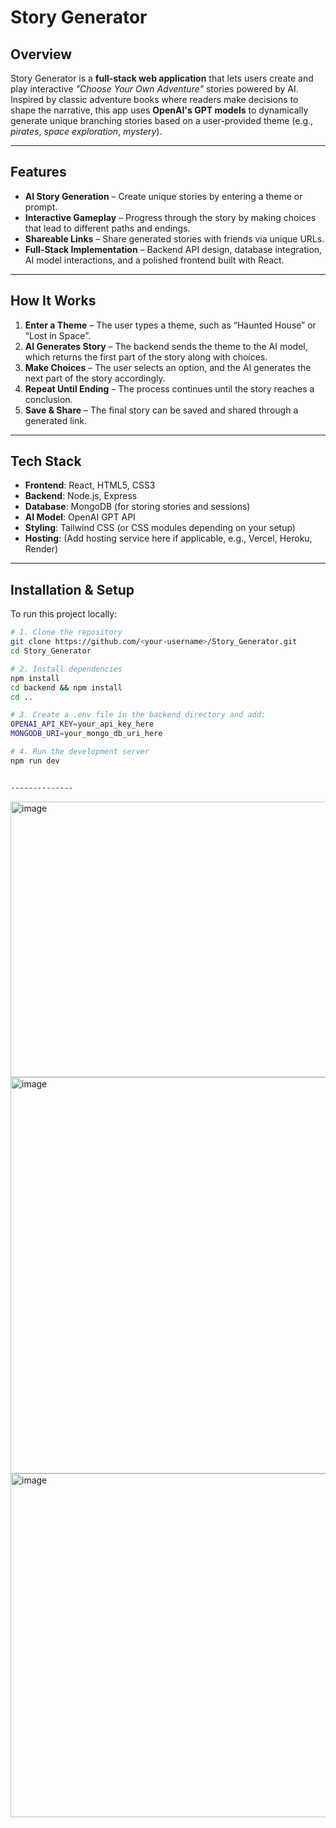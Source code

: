 # Story Generator

## Overview
Story Generator is a **full-stack web application** that lets users create and play interactive *"Choose Your Own Adventure"* stories powered by AI.  
Inspired by classic adventure books where readers make decisions to shape the narrative, this app uses **OpenAI's GPT models** to dynamically generate unique branching stories based on a user-provided theme (e.g., *pirates*, *space exploration*, *mystery*).

---

## Features
- **AI Story Generation** – Create unique stories by entering a theme or prompt.
- **Interactive Gameplay** – Progress through the story by making choices that lead to different paths and endings.
- **Shareable Links** – Share generated stories with friends via unique URLs.
- **Full-Stack Implementation** – Backend API design, database integration, AI model interactions, and a polished frontend built with React.

---

## How It Works
1. **Enter a Theme** – The user types a theme, such as “Haunted House” or “Lost in Space”.
2. **AI Generates Story** – The backend sends the theme to the AI model, which returns the first part of the story along with choices.
3. **Make Choices** – The user selects an option, and the AI generates the next part of the story accordingly.
4. **Repeat Until Ending** – The process continues until the story reaches a conclusion.
5. **Save & Share** – The final story can be saved and shared through a generated link.

---

## Tech Stack
- **Frontend**: React, HTML5, CSS3
- **Backend**: Node.js, Express
- **Database**: MongoDB (for storing stories and sessions)
- **AI Model**: OpenAI GPT API
- **Styling**: Tailwind CSS (or CSS modules depending on your setup)
- **Hosting**: (Add hosting service here if applicable, e.g., Vercel, Heroku, Render)

---

## Installation & Setup
To run this project locally:

```bash
# 1. Clone the repository
git clone https://github.com/<your-username>/Story_Generator.git
cd Story_Generator

# 2. Install dependencies
npm install
cd backend && npm install
cd ..

# 3. Create a .env file in the backend directory and add:
OPENAI_API_KEY=your_api_key_here
MONGODB_URI=your_mongo_db_uri_here

# 4. Run the development server
npm run dev


--------------
```


<img width="1919" height="441" alt="image" src="https://github.com/user-attachments/assets/14c8909b-6699-44e0-afbf-46385898e51f" />

<img width="1919" height="634" alt="image" src="https://github.com/user-attachments/assets/052dea24-6981-4b5c-912a-2d746ece51e5" />

<img width="1919" height="550" alt="image" src="https://github.com/user-attachments/assets/6146e563-15c5-4acd-8f27-d582af5e0fce" />

